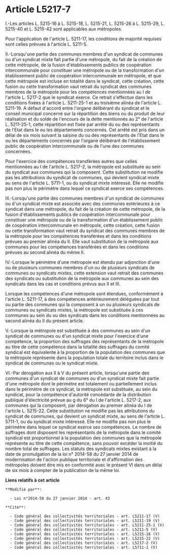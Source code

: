 # Article L5217-7

I.-Les articles L. 5215-16 à L. 5215-18, L. 5215-21, L. 5215-26 à L. 5215-29, L. 5215-40 et L. 5215-42 sont applicables aux
métropoles. 

Pour l'application de l'article L. 5211-17, les conditions de majorité requises sont celles prévues à l'article L. 5211-5. 

II.-Lorsqu'une partie des communes membres d'un syndicat de communes ou d'un syndicat mixte fait partie d'une métropole, du
fait de la création de cette métropole, de la fusion d'établissements publics de coopération intercommunale pour constituer
une métropole ou de la transformation d'un établissement public de coopération intercommunale en métropole, et que cette
métropole est incluse en totalité dans le syndicat, cette création, cette fusion ou cette transformation vaut retrait du
syndicat des communes membres de la métropole pour les compétences mentionnées au I de l'article L. 5217-2 que le syndicat
exerce. Ce retrait s'effectue dans les conditions fixées à l'article L. 5211-25-1 et au troisième alinéa de l'article L.
5211-19. A défaut d'accord entre l'organe délibérant du syndicat et le conseil municipal concerné sur la répartition des
biens ou du produit de leur réalisation et du solde de l'encours de la dette mentionnés au 2° de l'article L. 5211-25-1,
cette répartition est fixée par arrêté du ou des représentants de l'Etat dans le ou les départements concernés. Cet arrêté
est pris dans un délai de six mois suivant la saisine du ou des représentants de l'Etat dans le ou les départements concernés
par l'organe délibérant de l'établissement public de coopération intercommunale ou de l'une des communes concernées. 

Pour l'exercice des compétences transférées autres que celles mentionnées au I de l'article L. 5217-2, la métropole est
substituée au sein du syndicat aux communes qui la composent. Cette substitution ne modifie pas les attributions du syndicat
de communes, qui devient syndicat mixte au sens de l'article L. 5711-1, ou du syndicat mixte intéressé. Elle ne modifie pas
non plus le périmètre dans lequel ce syndicat exerce ses compétences. 

III.-Lorsqu'une partie des communes membres d'un syndicat de communes ou d'un syndicat mixte est associée avec des communes
extérieures à ce syndicat dans une métropole, du fait de la création de cette métropole, de la fusion d'établissements
publics de coopération intercommunale pour constituer une métropole ou de la transformation d'un établissement public de
coopération intercommunale en métropole, cette création, cette fusion ou cette transformation vaut retrait du syndicat des
communes membres de la métropole pour les compétences transférées et dans les conditions prévues au premier alinéa du II.
Elle vaut substitution de la métropole aux communes pour les compétences transférées et dans les conditions prévues au second
alinéa du même II. 

IV.-Lorsque le périmètre d'une métropole est étendu par adjonction d'une ou de plusieurs communes membres d'un ou de
plusieurs syndicats de communes ou syndicats mixtes, cette extension vaut retrait des communes des syndicats ou substitution
de la métropole aux communes au sein des syndicats dans les cas et conditions prévus aux II et III. 

Lorsque les compétences d'une métropole sont étendues, conformément à l'article L. 5211-17, à des compétences antérieurement
déléguées par tout ou partie des communes qui la composent à un ou plusieurs syndicats de communes ou syndicats mixtes, la
métropole est substituée à ces communes au sein du ou des syndicats dans les conditions mentionnées au second alinéa du II du
présent article. 

V.-Lorsque la métropole est substituée à des communes au sein d'un syndicat de communes ou d'un syndicat mixte pour
l'exercice d'une compétence, la proportion des suffrages des représentants de la métropole au titre de cette compétence dans
la totalité des suffrages du comité syndical est équivalente à la proportion de la population des communes que la métropole
représente dans la population totale du territoire inclus dans le syndicat de communes ou le syndicat mixte. 

VI.-Par dérogation aux II à V du présent article, lorsqu'une partie des communes d'un syndicat de communes ou d'un syndicat
mixte fait partie d'une métropole dont le périmètre est totalement ou partiellement inclus dans le périmètre de ce syndicat,
la métropole est substituée, au sein du syndicat, pour la compétence d'autorité concédante de la distribution publique
d'électricité prévue au g du 6° du I de l'article L. 5217-2, aux communes qui la composent, par dérogation au premier alinéa
du I de l'article L. 5215-22. Cette substitution ne modifie pas les attributions du syndicat de communes, qui devient un
syndicat mixte, au sens de l'article L. 5711-1, ou du syndicat mixte intéressé. Elle ne modifie pas non plus le périmètre
dans lequel ce syndicat exerce ses compétences. Le nombre de suffrages dont disposent les représentants de la métropole dans
le comité syndical est proportionnel à la population des communes que la métropole représente au titre de cette compétence,
sans pouvoir excéder la moitié du nombre total de suffrages. Les statuts des syndicats mixtes existant à la date de
promulgation de la loi n° 2014-58 du 27 janvier 2014 de modernisation de l'action publique territoriale et d'affirmation des
métropoles doivent être mis en conformité avec le présent VI dans un délai de six mois à compter de la publication de la même
loi.

**Liens relatifs à cet article**

	**Modifié par**:

	  - Loi n°2014-58 du 27 janvier 2014 - art. 43

	**Cite**:

	  - Code général des collectivités territoriales - art. L5211-17 (V)
	  - Code général des collectivités territoriales - art. L5211-19 (V)
	  - Code général des collectivités territoriales - art. L5211-25-1 (V)
	  - Code général des collectivités territoriales - art. L5211-5 (V)
	  - Code général des collectivités territoriales - art. L5215-16 (V)
	  - Code général des collectivités territoriales - art. L5215-22 (V)
	  - Code général des collectivités territoriales - art. L5217-2 (V)
	  - Code général des collectivités territoriales - art. L5711-1 (V)
